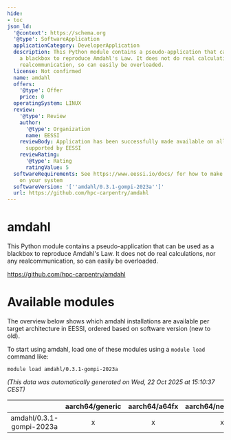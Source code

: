 ```yaml
---
hide:
- toc
json_ld:
  '@context': https://schema.org
  '@type': SoftwareApplication
  applicationCategory: DeveloperApplication
  description: This Python module contains a pseudo-application that can be used as
    a blackbox to reproduce Amdahl's Law. It does not do real calculations, nor any
    realcommunication, so can easily be overloaded.
  license: Not confirmed
  name: amdahl
  offers:
    '@type': Offer
    price: 0
  operatingSystem: LINUX
  review:
    '@type': Review
    author:
      '@type': Organization
      name: EESSI
    reviewBody: Application has been successfully made available on all architectures
      supported by EESSI
    reviewRating:
      '@type': Rating
      ratingValue: 5
  softwareRequirements: See https://www.eessi.io/docs/ for how to make EESSI available
    on your system
  softwareVersion: '[''amdahl/0.3.1-gompi-2023a'']'
  url: https://github.com/hpc-carpentry/amdahl
---
```


amdahl
======


This Python module contains a pseudo-application that can be used as a blackbox to reproduce Amdahl's Law. It does not do real calculations, nor any realcommunication, so can easily be overloaded.

https://github.com/hpc-carpentry/amdahl
# Available modules


The overview below shows which amdahl installations are available per target architecture in EESSI, ordered based on software version (new to old).

To start using amdahl, load one of these modules using a `module load` command like:

```shell
module load amdahl/0.3.1-gompi-2023a
```

*(This data was automatically generated on Wed, 22 Oct 2025 at 15:10:37 CEST)*

| |aarch64/generic|aarch64/a64fx|aarch64/neoverse_n1|aarch64/neoverse_v1|aarch64/nvidia/grace|x86_64/generic|x86_64/amd/zen2|x86_64/amd/zen3|x86_64/amd/zen4|x86_64/intel/cascadelake|x86_64/intel/haswell|x86_64/intel/icelake|x86_64/intel/sapphirerapids|x86_64/intel/skylake_avx512|
| :---: | :---: | :---: | :---: | :---: | :---: | :---: | :---: | :---: | :---: | :---: | :---: | :---: | :---: | :---: |
|amdahl/0.3.1-gompi-2023a|x|x|x|x|x|x|x|x|x|x|x|x|x|x|
